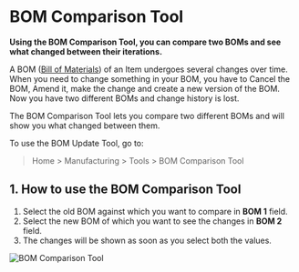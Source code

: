 <!-- add-breadcrumbs -->
# BOM Comparison Tool

**Using the BOM Comparison Tool, you can compare two BOMs and see what changed between their iterations.**

A BOM ([Bill of Materials](/docs/user/manual/en/manufacturing/bill-of-materials)) of an Item undergoes several changes over time. When you need to change something in your BOM, you have to Cancel the BOM, Amend it, make
the change and create a new version of the BOM. Now you have two different BOMs and
change history is lost.

The BOM Comparison Tool lets you compare two different BOMs and will show you
what changed between them.

To use the BOM Update Tool, go to:

> Home > Manufacturing > Tools > BOM Comparison Tool

## 1. How to use the BOM Comparison Tool

1. Select the old BOM against which you want to compare in **BOM 1** field.
2. Select the new BOM of which you want to see the changes in **BOM 2** field.
3. The changes will be shown as soon as you select both the values.

![BOM Comparison Tool](/docs/assets/img/manufacturing/bom-comparison-tool.png)

